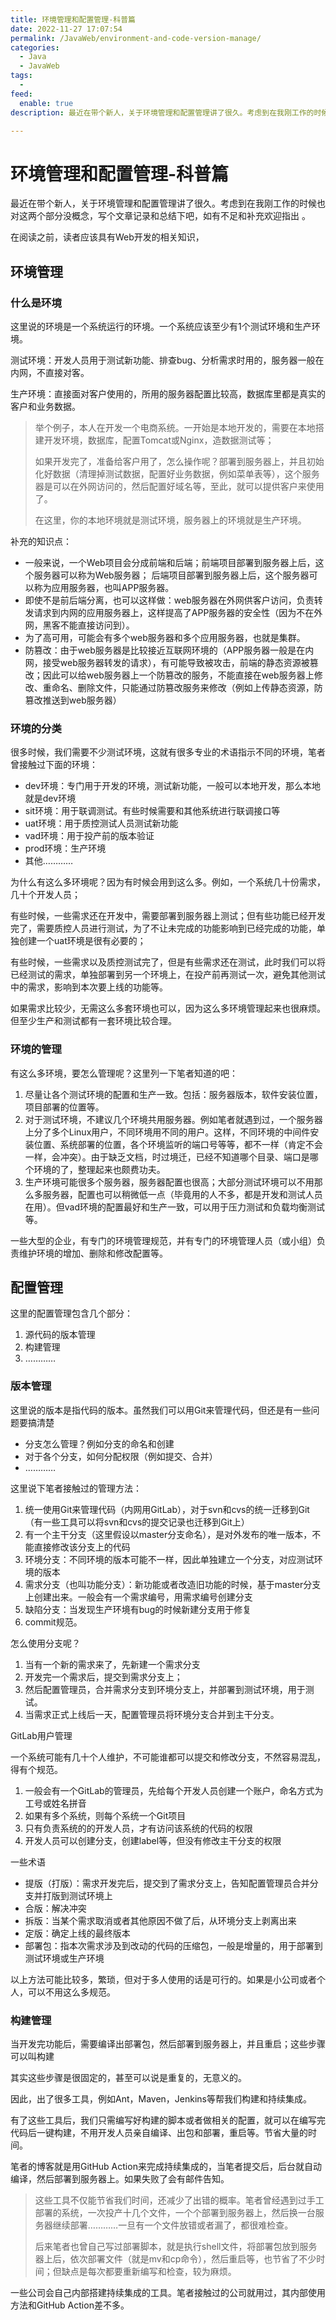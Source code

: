 ```yaml
---
title: 环境管理和配置管理-科普篇
date: 2022-11-27 17:07:54
permalink: /JavaWeb/environment-and-code-version-manage/
categories:
  - Java
  - JavaWeb
tags:
  - 
feed:
  enable: true
description: 最近在带个新人，关于环境管理和配置管理讲了很久。考虑到在我刚工作的时候也对这两个部分没概念，写个文章记录和总结下吧，如有不足和补充欢迎指出 。

---
```

# 环境管理和配置管理-科普篇

最近在带个新人，关于环境管理和配置管理讲了很久。考虑到在我刚工作的时候也对这两个部分没概念，写个文章记录和总结下吧，如有不足和补充欢迎指出 。

在阅读之前，读者应该具有Web开发的相关知识，

<!-- more -->
## 环境管理

### 什么是环境

这里说的环境是一个系统运行的环境。一个系统应该至少有1个测试环境和生产环境。

测试环境：开发人员用于测试新功能、排查bug、分析需求时用的，服务器一般在内网，不直接对客。

生产环境：直接面对客户使用的，所用的服务器配置比较高，数据库里都是真实的客户和业务数据。

> 举个例子，本人在开发一个电商系统。一开始是本地开发的，需要在本地搭建开发环境，数据库，配置Tomcat或Nginx，造数据测试等；
>
> 如果开发完了，准备给客户用了，怎么操作呢？部署到服务器上，并且初始化好数据（清理掉测试数据，配置好业务数据，例如菜单表等），这个服务器是可以在外网访问的，然后配置好域名等，至此，就可以提供客户来使用了。
> 
> 在这里，你的本地环境就是测试环境，服务器上的环境就是生产环境。


补充的知识点：

* 一般来说，一个Web项目会分成前端和后端；前端项目部署到服务器上后，这个服务器可以称为Web服务器；  后端项目部署到服务器上后，这个服务器可以称为应用服务器，也叫APP服务器。
* 即使不是前后端分离，也可以这样做：web服务器在外网供客户访问，负责转发请求到内网的应用服务器上，这样提高了APP服务器的安全性（因为不在外网，黑客不能直接访问到）。
* 为了高可用，可能会有多个web服务器和多个应用服务器，也就是集群。
* 防篡改：由于web服务器是比较接近互联网环境的（APP服务器一般是在内网，接受web服务器转发的请求），有可能导致被攻击，前端的静态资源被篡改；因此可以给web服务器上一个防篡改的服务，不能直接在web服务器上修改、重命名、删除文件，只能通过防篡改服务来修改（例如上传静态资源，防篡改推送到web服务器）

### 环境的分类

很多时候，我们需要不少测试环境，这就有很多专业的术语指示不同的环境，笔者曾接触过下面的环境：

* dev环境：专门用于开发的环境，测试新功能，一般可以本地开发，那么本地就是dev环境
* sit环境：用于联调测试。有些时候需要和其他系统进行联调接口等
* uat环境：用于质控测试人员测试新功能
* vad环境：用于投产前的版本验证
* prod环境：生产环境
* 其他…………

为什么有这么多环境呢？因为有时候会用到这么多。例如，一个系统几十份需求，几十个开发人员；

有些时候，一些需求还在开发中，需要部署到服务器上测试；但有些功能已经开发完了，需要质控人员进行测试，为了不让未完成的功能影响到已经完成的功能，单独创建一个uat环境是很有必要的；

有些时候，一些需求以及质控测试完了，但是有些需求还在测试，此时我们可以将已经测试的需求，单独部署到另一个环境上，在投产前再测试一次，避免其他测试中的需求，影响到本次要上线的功能等。

如果需求比较少，无需这么多套环境也可以，因为这么多环境管理起来也很麻烦。但至少生产和测试都有一套环境比较合理。

### 环境的管理

有这么多环境，要怎么管理呢？这里列一下笔者知道的吧：

1. 尽量让各个测试环境的配置和生产一致。包括：服务器版本，软件安装位置，项目部署的位置等。
2. 对于测试环境，不建议几个环境共用服务器。例如笔者就遇到过，一个服务器上分了多个Linux用户，不同环境用不同的用户。这样，不同环境的中间件安装位置、系统部署的位置，各个环境监听的端口号等等，都不一样（肯定不会一样，会冲突）。由于缺乏文档，时过境迁，已经不知道哪个目录、端口是哪个环境的了，整理起来也颇费功夫。
3. 生产环境可能很多个服务器，服务器配置也很高；大部分测试环境可以不用那么多服务器，配置也可以稍微低一点（毕竟用的人不多，都是开发和测试人员在用）。但vad环境的配置最好和生产一致，可以用于压力测试和负载均衡测试等。

一些大型的企业，有专门的环境管理规范，并有专门的环境管理人员（或小组）负责维护环境的增加、删除和修改配置等。

## 配置管理

这里的配置管理包含几个部分：

1. 源代码的版本管理
2. 构建管理
3. …………

### 版本管理

这里说的版本是指代码的版本。虽然我们可以用Git来管理代码，但还是有一些问题要搞清楚

* 分支怎么管理？例如分支的命名和创建
* 对于各个分支，如何分配权限（例如提交、合并）
* …………

这里说下笔者接触过的管理方法：

1. 统一使用Git来管理代码（内网用GitLab），对于svn和cvs的统一迁移到Git（有一些工具可以将svn和cvs的提交记录也迁移到Git上）
2. 有一个主干分支（这里假设以master分支命名），是对外发布的唯一版本，不能直接修改该分支上的代码
3. 环境分支：不同环境的版本可能不一样，因此单独建立一个分支，对应测试环境的版本
4. 需求分支（也叫功能分支）：新功能或者改造旧功能的时候，基于master分支上创建出来。一般会有一个需求编号，用需求编号创建分支
5. 缺陷分支：当发现生产环境有bug的时候新建分支用于修复
6. commit规范。

怎么使用分支呢？

1. 当有一个新的需求来了，先新建一个需求分支
2. 开发完一个需求后，提交到需求分支上；
3. 然后配置管理员，合并需求分支到环境分支上，并部署到测试环境，用于测试。
4. 当需求正式上线后一天，配置管理员将环境分支合并到主干分支。

GitLab用户管理

一个系统可能有几十个人维护，不可能谁都可以提交和修改分支，不然容易混乱，得有个规范。

1. 一般会有一个GitLab的管理员，先给每个开发人员创建一个账户，命名方式为工号或姓名拼音
2. 如果有多个系统，则每个系统一个Git项目
3. 只有负责系统的的开发人员，才有访问该系统的代码的权限
4. 开发人员可以创建分支，创建label等，但没有修改主干分支的权限

一些术语

* 提版（打版）：需求开发完后，提交到了需求分支上，告知配置管理员合并分支并打版到测试环境上
* 合版：解决冲突
* 拆版：当某个需求取消或者其他原因不做了后，从环境分支上剥离出来
* 定版：确定上线的最终版本
* 部署包：指本次需求涉及到改动的代码的压缩包，一般是增量的，用于部署到测试环境或生产环境

以上方法可能比较多，繁琐，但对于多人使用的话是可行的。如果是小公司或者个人，可以不用这么多规范。

### 构建管理

当开发完功能后，需要编译出部署包，然后部署到服务器上，并且重启；这些步骤可以叫构建

其实这些步骤是很固定的，甚至可以说是重复的，无意义的。

因此，出了很多工具，例如Ant，Maven，Jenkins等帮我们构建和持续集成。

有了这些工具后，我们只需编写好构建的脚本或者做相关的配置，就可以在编写完代码后一键构建，不用开发人员亲自编译、出包和部署，重启等。节省大量的时间。

笔者的博客就是用GitHub Action来完成持续集成的，当笔者提交后，后台就自动编译，然后部署到服务器上。如果失败了会有邮件告知。

> 这些工具不仅能节省我们时间，还减少了出错的概率。笔者曾经遇到过手工部署的系统，一次投产十几个文件，一个个部署到服务器上，然后换一台服务器继续部署…………一旦有一个文件放错或者漏了，都很难检查。
>
> 后来笔者也曾自己写过部署脚本，就是执行shell文件，将部署包放到服务器上后，依次部署文件（就是mv和cp命令），然后重启等，也节省了不少时间；但缺点是每次都要重新编写和检查，较为麻烦。
>

一些公司会自己内部搭建持续集成的工具。笔者接触过的公司就用过，其内部使用方法和GitHub Action差不多。